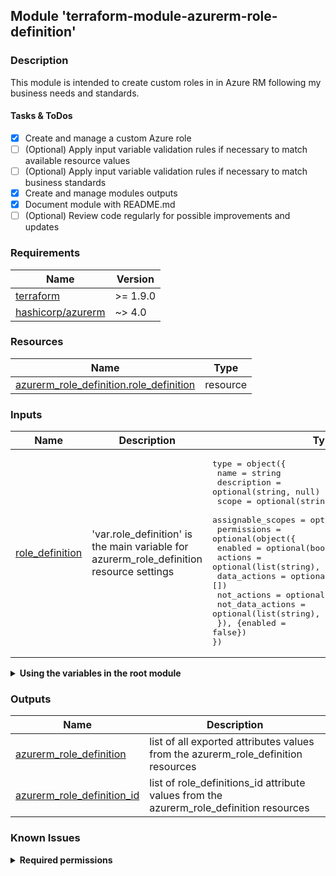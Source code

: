 ## Module 'terraform-module-azurerm-role-definition'

### Description

This module is intended to create custom roles in in Azure RM following my business needs and standards.  

#### Tasks & ToDos

- [x] Create and manage a custom Azure role
- [ ] \(Optional) Apply input variable validation rules if necessary to match available resource values
- [ ] \(Optional) Apply input variable validation rules if necessary to match business standards
- [x] Create and manage modules outputs
- [x] Document module with README.md
- [ ] \(Optional) Review code regularly for possible improvements and updates

### Requirements

| Name | Version |
|------|---------|
| <a name="requirement_terraform"></a> [terraform](#requirement\_terraform) | >= 1.9.0 |
| <a name="requirement_azurerm"></a> [hashicorp\/azurerm](#requirement\_azurerm) | ~> 4.0 |

### Resources

| Name | Type |
|------|------|
| [azurerm_role_definition.role_definition](https://registry.terraform.io/providers/hashicorp/azurerm/latest/docs/resources/role_definition) | resource |

### Inputs

| Name | Description | Type | Default | Required |
|------|-------------|------|---------|:--------:|
| <a name="input_role_definition"></a> [role\_definition](#input\_role\_definition) | 'var.role_definition' is the main variable for azurerm_role_definition resource settings | <pre>type        = object({<br>  name                = string<br>  description         = optional(string, null)<br>  scope               = optional(string, null)<br>  assignable_scopes   = optional(list(string), [])<br>  permissions         = optional(object({<br>    enabled             = optional(bool, true)<br>    actions             = optional(list(string), [])<br>    data_actions        = optional(list(string), [])<br>    not_actions         = optional(list(string), [])<br>    not_data_actions    = optional(list(string), [])<br>  }), {enabled = false})<br>})<br></pre> | none | yes |
  
<details>
<summary><b>Using the variables in the root module</b></summary>

######
The following lines explain how the main variable in the root module has to be defined with minimum required settings if the module is used with a for_each loop to create multiple resources:  

<pre>
variable "role_definition" { }
module "azurerm_role_definition" {
  source                = "github.com/uplink-systems/Terraform-Modules//modules/azurerm/role_definition"
  for_each              = var.azurerm_role_definition
  role_definition       = each.value.role_definition
}
</pre>

</details>
  
### Outputs

| Name | Description |
|------|-------------|
| <a name="output_azurerm_role_definition"></a> [azurerm\_role\_definition](#output\_azurerm\_role\_definition) | list of all exported attributes values from the azurerm_role_definition resources |
| <a name="output_azurerm_role_definition_id"></a> [azurerm\_role\_definition\_id](#output\_azurerm\_role\_definition\_id) | list of role_definitions_id attribute values from the azurerm_role_definition resources |
  
### Known Issues

<details>
<summary><b>Required permissions</b></summary>

######
Although the nature of the matter means that the account used for Terraform deployment requires elevated privileges, the built-in Contributor role is sufficient in most cases and therefore often used. However, the Contributor role has a number of NotActions such as *Microsoft.Authorization/\*/Write*. Without this permissions the following resources cannot be managed:
  
- Creating RBAC roles and assigning against scopes
  - azurerm_role_assignment
  - azurerm_role_definition
  - azurerm_user_assigned_identity
- Creating and assigning policy definitions and initiatives
  - azurerm_policy_assignment
  - azurerm_policy_definition
  
In this case, either the Owner role is required or a custom role needs to be in place with Contributor permissions and the following permissions in addition:
- "Microsoft.Authorization/*/Delete"
- "Microsoft.Authorization/*/Write"
- "Microsoft.Authorization/elevateAccess/Action"
  
</details>

